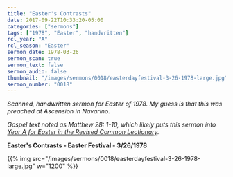 ```yaml
---
title: "Easter's Contrasts"
date: 2017-09-22T10:33:20-05:00
categories: ["sermons"]
tags: ["1978", "Easter", "handwritten"]
rcl_year: "A"
rcl_season: "Easter"
sermon_date: 1978-03-26
sermon_scan: true
sermon_text: false
sermon_audio: false
thumbnail: "/images/sermons/0018/easterdayfestival-3-26-1978-large.jpg"
sermon_number: "0018"
---
```

_Scanned, handwritten sermon for Easter of 1978.  My guess is that this was preached at Ascension in Navarino._

<!--more-->

_Gospel text noted as Matthew 28: 1-10, which likely puts this sermon into [Year A for Easter in the Revised Common Lectionary](http://lectionary.library.vanderbilt.edu/texts.php?id=38)._

**Easter's Contrasts - Easter Festival - 3/26/1978**

{{% img src="/images/sermons/0018/easterdayfestival-3-26-1978-large.jpg" w="1200" %}}
